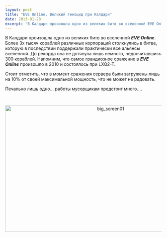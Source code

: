 ```yaml
---
layout: post
title: "EVE Online. Великий геноцид при Калдари"
date: 2013-01-28
excerpt: 'В Калдари произошла одно из великих битв во вселенной EVE Online....'
---
```


В Калдари произошла одно из великих битв во вселенной <em><strong>EVE Online</strong></em>. Более 3х тысяч кораблей различных корпораций столкнулись в битве, которую в последствии поддержали практически все альянсы вселенной. До рекорда она не дотянула лишь немного, недосчитавшись 300 кораблей. Напомним, что самое грандиозное сражение в <em><strong>EVE Online</strong></em> произошло в 2010 и состоялось при LXQ2-T.

Стоит отметить, что в момент сражения сервера были загружены лишь на 10% от своей максимальной мощность, что не может не радовать.

Печально лишь одно... работы мусорщикам предстоит много....

&nbsp;
<p style="text-align: center;"><a href="http://gamersoul.ru/eve-online-%d0%b2%d0%b5%d0%bb%d0%b8%d0%ba%d0%b8%d0%b9-%d0%b3%d0%b5%d0%bd%d0%be%d1%86%d0%b8%d0%b4-%d0%bf%d1%80%d0%b8-%d0%ba%d0%b0%d0%bb%d0%b4%d0%b0%d1%80%d0%b8/big_screen01/" rel="attachment wp-att-997"><img class="wp-image-997 aligncenter" alt="big_screen01" src="http://gamersoul.ru/wp-content/uploads/2013/01/big_screen01-1024x626.jpg" width="663" height="406" /></a></p>